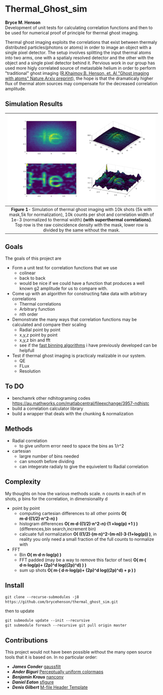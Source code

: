 # Thermal_Ghost_sim
**Bryce M. Henson**   
Development of unit tests for calculating correlation functions and then to be used for numerical proof of principle for thermal ghost imaging.


Thermal ghost imaging exploits the correlations that exist between thermaly distributed particles(photons or atoms) in order to image an object with a single pixel detector. The setup involves splitting the input thermal atoms into two arms, one with a spatialy resolved detector and the other with the object and a single pixel detector behind it. Pervious work in our group has used more higly correlated source of metastable helium in order to perform "traditional" ghost imaging ([R.Khaimov,B. Henson, et. Al "Ghost imaging with atoms" Nature](https://www.nature.com/articles/nature20154),[Arxiv preprint](https://arxiv.org/abs/1607.02240)), the hope is that the dramaticaly higher flux of thermal atom sources may compensate for the decreased correlation amplitude.


## Simulation Results
| ![A comparison runtime for different hist algorithms](/results/10k_shots_10k_counts_1e-3_corr_len.png "Fig1") | 
|:--:| 
 **Figure 1**- Simulation of thermal ghost imaging with 10k shots (5k with mask,5k for normalization), 10k counts per shot and correlation width of 1e-3 (normalized to thermal width) **(with superthermal correlations)**. Top row is the raw coincidence density with the mask, lower row is divided by the same without the mask. |


## Goals
The goals of this project are
* Form a unit test for correlation functions that we use
  * colinear
  * back to back
  * would be nice if we could have a function that produces a well known g2 amplitude for us to compare with.
* Come up with an algorithm for constructing fake data with arbitrary correlations
  * Thermal correlations
  * Arbitrary function
  * nth order
* Demonstrate the many ways that correlation functions may be calculated and compare their scaling
  * Radial point by point
  * x,y,z point by point
  * x,y,z bin and fft
  * see if the [fast binning algorithms](https://github.com/brycehenson/fast_search_based_histogram) i have previously developed can be helpfull 
* Test if thermal ghost imaging is practicaly realizable in our system.
  * QE
  * FLux
  * Resolution

## To DO
- benchamrk other ndhitograming codes https://au.mathworks.com/matlabcentral/fileexchange/3957-ndhistc  
- build a correlation calculator library
- build a wrapper that deals with the chunking & normalization
  
  
## Methods
* Radial correlation
  * to give uniform error need to space the bins as 1/r^2
* cartesian
  * largre number of bins needed
  * can smooth before dividing
  * can integerate radialy to give the equivelent to Radial correlation

## Complexity
My thoughts on how the various methods scale. n counts in each of m shots, p bins for the correlation, in dimensionality d
* point by point
  * computing cartesian differences to all other points **O( m·d·((1/2)·n^2-n) )**
  * histogram differences **O( m·d·((1/2)·n^2-n)·(1 +log(p) +1  ) )** (differences,bin search,increment bin)
  * calcuate full normalization **O( ((1/2)·(m·n)^2-(m·n))·3·(1+log(p)) )**, in reality you only need a small fraction of the full counts to normalize with
* FFT
  * Bin **O( m·d·n·log(p) )**
  * FFT padded (may be a way to remove this factor of two) **O( m·( d·n·log(p)+ (2p)^d log((2p)^d) ) )**
  * sum up shots **O( m·( d·n·log(p)+ (2p)^d log((2p)^d) + p ) )**

  
  
  
  
## Install
``` 
git clone --recurse-submodules -j8  https://github.com/brycehenson/thermal_ghost_sim.git
```
then to update 
```
git submodule update --init --recursive 
git submodule foreach --recursive git pull origin master
```
  
  

## Contributions  
This project would not have been possible without the many open source tools that it is based on. In no particular order: 
* ***James Conder*** [gaussfilt](https://au.mathworks.com/matlabcentral/fileexchange/43182-gaussfilt-t-z-sigma)
* ***Ander Biguri*** [Perceptually uniform colormaps](https://au.mathworks.com/matlabcentral/fileexchange/51986-perceptually-uniform-colormaps)
* ***Benjamin Kraus*** [nanconv](https://au.mathworks.com/matlabcentral/fileexchange/41961-nanconv)
* ***Daniel Eaton***    [sfigure](https://au.mathworks.com/matlabcentral/fileexchange/8919-smart-silent-figure)
* ***Denis Gilbert***    [M-file Header Template](https://au.mathworks.com/matlabcentral/fileexchange/4908-m-file-header-template)
